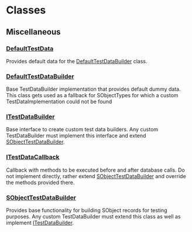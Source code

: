 # Classes
## Miscellaneous

### [DefaultTestData](/Misc/DefaultTestData.md)

Provides default data for the [DefaultTestDataBuilder](/Misc/DefaultTestDataBuilder.md) class.

### [DefaultTestDataBuilder](/Misc/DefaultTestDataBuilder.md)

Base TestDataBuilder implementation that provides default dummy data. This class gets used as a fallback              for SObjectTypes for which a custom TestDataImplementation could not be found

### [ITestDataBuilder](/Misc/ITestDataBuilder.md)

Base interface to create custom test data builders. Any custom TestDataBuilder must implement this              interface and extend [SObjectTestDataBuilder](/Misc/SObjectTestDataBuilder.md).

### [ITestDataCallback](/Misc/ITestDataCallback.md)

Callback with methods to be executed before and after database calls.              Do not implement directly, rather extend [SObjectTestDataBuilder](/Misc/SObjectTestDataBuilder.md) and override              the methods provided there.

### [SObjectTestDataBuilder](/Misc/SObjectTestDataBuilder.md)

Provides base functionality for building SObject records for testing purposes. Any custom TestDataBuilder              must extend this class as well as implement [ITestDataBuilder](/Misc/ITestDataBuilder.md).
